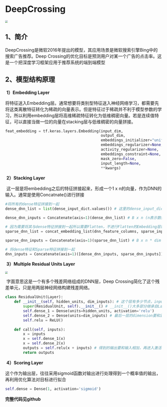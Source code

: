 # DeepCrossing

<img src="/Users/jiahongxie/Desktop/GitHub/recModel/DeepCrossing/DeepCrossing.png" alt="	" style="zoom:50%;" />

## 1、简介

DeepCrossing是微软2016年提出的模型，其应用场景是微软搜索引擎Bing中的搜索广告推荐。Deep Crossing的优化目标是预测用户对某一个广告的点击率。这是一个把深度学习框架应用于推荐系统的端到端模型

## 2、模型结构原理

​		**1）Embedding Layer**

​			将特征送入Embedding层。通常想要将类别型特征送入神经网络学习，都需要先将这类离散特征转化为稀疏的向量表示。但是特征过于稀疏并不利于模型参数的学习，所以利用embedding层将高维稀疏特征转化为低维稠密向量。若是连续值特征，可以直接当做一位的向量在stacking层与低维稠密的向量拼接。

```python
feat_embedding = tf.keras.layers.Embedding(input_dim,
                                           output_dim,
                                           embeddings_initializer="uniform",
                                           embeddings_regularizer=None,
                                           activity_regularizer=None,
                                           embeddings_constraint=None,
                                           mask_zero=False,
                                           input_length=None,
                                           **kwargs)
```


​		**2）Stacking Layer**

​			这一层是将embedding之后的特征拼接起来，形成一个1 x n的向量，作为DNN的输入。通常是使用Concatnate()进行拼接

```python
#将所有的dense特征拼接到一起
dense_dnn_list = list(dense_input_dict.values()) # 这里的dense_input_dict是一个字典，里面是{feat: Input()}, 这里将不同的Input放入list里面[Input(), Input(), ...]

dense_dnn_inputs = Concatenate(axis=1)(dense_dnn_list) # B x n (n表示数值特征的数量)

# 因为需要将其与dense特征拼接到一起所以需要Flatten，不进行Flatten的Embedding层输出的维度为：Bx1xdim
sparse_dnn_list = concat_embedding_list(dnn_feature_columns, sparse_input_dict, embedding_layer_dict, flatten=True) 

sparse_dnn_inputs = Concatenate(axis=1)(sparse_dnn_list) # B x n * dim (n表示类别特征的数量，dim表示embedding的维度)

# 将dense特征和Sparse特征拼接到一起
dnn_inputs = Concatenate(axis=1)([dense_dnn_inputs, sparse_dnn_inputs]) # B x (n + m*dim)
```

​		**3）Multiple Residual Units Layer**

<img src="/Users/jiahongxie/Desktop/GitHub/recModel/DeepCrossing/ResidualUnits.png" alt="	" style="zoom: 50%;" />

​			字面意思这是一个有多个残差网络组成的DNN层，Deep Crossing简化了这个残差单元，只是用两层神经网络构建残差网络。			

```python
class ResidualUnit(Layer):
    def __init__(self, hidden_units, dim_inputs): # 这个层有多少节点，inputs的维度是如何的
        super(ResidualUnit, self).__init__() # __init__()大多部分继承自Layer
        self.dense_1 = Dense(units=hidden_units, activation='relu')
        self.dense_2 = Dense(units=dim_inputs) # 最后一层的dimension要和input一致才能相加
        self.relu = ReLU()
    
    def call(self, inputs):
        x = inputs
        x = self.dense_1(x)
        x = self.dense_2(x)
        outputs = self.relu(x + inputs) # 得到的输出要和输入相加，再进入激活函数。这就是残差操作
        return outputs      
```

​		**4）Scoring Layer**

​			这个作为输出层，往往采用sigmoid函数对输出进行处理得到一个概率值的输出，再利用优化算法对目标进行拟合

```python
self.dense = Dense(1, activation='sigmoid')
```

**完整代码见github**

